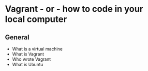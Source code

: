 # Vagrant - or - how to code in your local computer
## General
* What is a virtual machine
* What is  Vagrant
* Who wrote Vagrant
* What is Ubuntu

